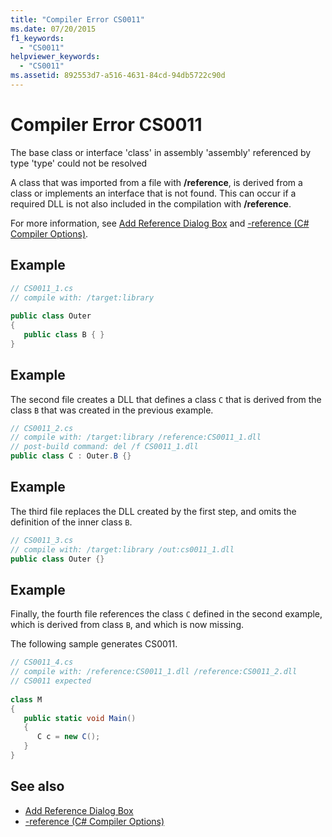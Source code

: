 ```yaml
---
title: "Compiler Error CS0011"
ms.date: 07/20/2015
f1_keywords: 
  - "CS0011"
helpviewer_keywords: 
  - "CS0011"
ms.assetid: 892553d7-a516-4631-84cd-94db5722c90d
---
```

# Compiler Error CS0011
The base class or interface 'class' in assembly 'assembly' referenced by type 'type' could not be resolved  
  
 A class that was imported from a file with **/reference**, is derived from a class or implements an interface that is not found. This can occur if a required DLL is not also included in the compilation with **/reference**.  
  
 For more information, see [Add Reference Dialog Box](/visualstudio/ide/how-to-add-or-remove-references-by-using-the-reference-manager) and [-reference (C# Compiler Options)](../language-reference/compiler-options/reference-compiler-option.md).  
  
## Example  
  
```csharp  
// CS0011_1.cs  
// compile with: /target:library  
  
public class Outer   
{  
   public class B { }  
}  
```  
  
## Example  
 The second file creates a DLL that defines a class `C` that is derived from the class `B` that was created in the previous example.  
  
```csharp  
// CS0011_2.cs  
// compile with: /target:library /reference:CS0011_1.dll  
// post-build command: del /f CS0011_1.dll  
public class C : Outer.B {}  
```  
  
## Example  
 The third file replaces the DLL created by the first step, and omits the definition of the inner class `B`.  
  
```csharp  
// CS0011_3.cs  
// compile with: /target:library /out:cs0011_1.dll  
public class Outer {}  
```  
  
## Example  
 Finally, the fourth file references the class `C` defined in the second example, which is derived from class `B`, and which is now missing.  
  
 The following sample generates CS0011.  
  
```csharp  
// CS0011_4.cs  
// compile with: /reference:CS0011_1.dll /reference:CS0011_2.dll  
// CS0011 expected  
  
class M  
{  
   public static void Main()  
   {  
      C c = new C();  
   }  
}  
```  
  
## See also

- [Add Reference Dialog Box](/visualstudio/ide/how-to-add-or-remove-references-by-using-the-reference-manager)
- [-reference (C# Compiler Options)](../language-reference/compiler-options/reference-compiler-option.md)
